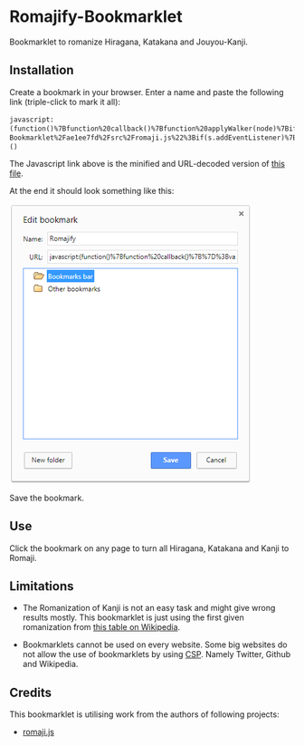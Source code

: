 # Romajify-Bookmarklet

Bookmarklet to romanize Hiragana, Katakana and Jouyou-Kanji.

## Installation

Create a bookmark in your browser. Enter a name and paste the following link (triple-click to mark it all):

```
javascript:(function()%7Bfunction%20callback()%7Bfunction%20applyWalker(node)%7Bif(!node)%7Bnode%3Ddocument.body%3B%7D%3Bvar%20walk%3Ddocument.createTreeWalker(node%2CNodeFilter.SHOW_TEXT%2Cnull%2Cfalse)%3Bvar%20n%3Bvar%20iter%3D0%3Bwhile(n%3Dwalk.nextNode())%7Bif(n.parentNode.offsetParent!%3D%3Dnull)%7Bif(n.nodeValue.trim().length%3E0)%7Bn.nodeValue%3Dromaji.fromKana(n.nodeValue)%3B%7D%7D%7D%7D%3Bif(!window.getSelection().isCollapsed)%7BapplyWalker(window.getSelection().focusNode.parentNode)%3B%7Delse%7BapplyWalker(document.head)%3BapplyWalker(document.body)%3B%7D%7D%3Bvar%20s%3Ddocument.createElement(%22script%22)%3Bs.src%3D%22https%3A%2F%2Fcdn.rawgit.com%2Fjklgit%2FRomajify-Bookmarklet%2Fae1ee7fd%2Fsrc%2Fromaji.js%22%3Bif(s.addEventListener)%7Bs.addEventListener(%22load%22%2Ccallback%2Cfalse)%7Delse%20if(s.readyState)%7Bs.onreadystatechange%3Dcallback%7D%3Bdocument.body.appendChild(s)%3Bdocument.body.removeChild(s)%7D)()
```

The Javascript link above is the minified and URL-decoded version of [this file](https://github.com/jklgit/Romajify-Bookmarklet/blob/master/src/bookmarklet.js).

At the end it should look something like this:

![copy example](https://raw.githubusercontent.com/jklgit/Romajify-Bookmarklet/master/media/bookmark.jpg)

Save the bookmark.

## Use

Click the bookmark on any page to turn all Hiragana, Katakana and Kanji to Romaji.

## Limitations

* The Romanization of Kanji is not an easy task and might give wrong results mostly. This bookmarklet is just using the first given romanization from [this table on Wikipedia](https://en.wikipedia.org/wiki/List_of_j%C5%8Dy%C5%8D_kanji).

* Bookmarklets cannot be used on every website. Some big websites do not allow the use of bookmarklets by using [CSP](https://en.wikipedia.org/wiki/Content_Security_Policy). Namely Twitter, Github and Wikipedia.

## Credits

This bookmarklet is utilising work from the authors of following projects:

* [romaji.js](https://github.com/markni/romaji.js)